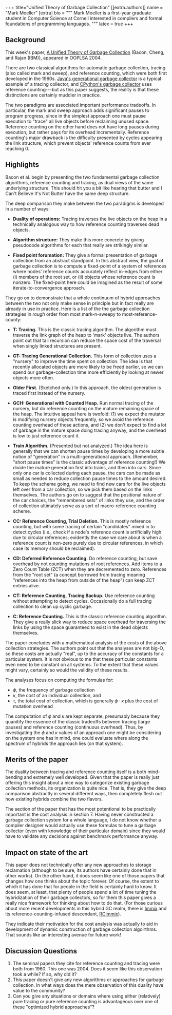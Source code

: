 +++
title="Unified Theory of Garbage Collection"
[[extra.authors]]
name = "Mark Moeller"
[extra]
bio = """
  Mark Moeller is a first-year graduate student in Computer Science at Cornell
  interested in compilers and formal foundations of programming languages.
"""
latex = true
+++

## Background

This week's paper, [A Unified Theory of Garbage Collection][utgc] \(Bacon,
Cheng, and Rajan (IBM)\), appeared in OOPLSA 2004.

There are two classical algorithms for automatic garbage collection, tracing
(also called mark and sweep), and reference counting, which were both first
developed in the 1960s.  [Java's generational garbage collector][java] is a
typical example of a tracing collector, and [CPython's garbage
collector][python] uses reference counting---but as this paper suggests, the
reality is that these distinctions are certainly muddier in practice.

The two paradigms are associated important performance tradeoffs. In particular,
the mark and sweep approach adds significant pauses to program progress, since
in the simplest approach one must pause execution to "trace" all live objects
before reclaiming unused space. Reference counting on the other hand does
not have long pauses during execution, but rather pays for its overhead 
incrementally. Reference counting's major drawback is the difficulty presented
by cycles appearing the link structure, which prevent objects' reference counts
from ever reaching 0.

## Highlights

Bacon et al. begin by presenting the two fundamental garbage collection
algorithms, reference counting and tracing, as dual views of the same underlying
structure. This should hit you a bit like hearing that butter and I Can't
Believe It's Not Butter have the same deep structure.

The deep comparison they make between the two paradigms is developed in a number
of ways:

* **Duality of operations:** Tracing traverses the live
  objects on the heap in a technically analogous way to how reference
  counting traverses dead objects. 

* **Algorithm structure:** They make this more concrete by giving pseudocode algorithms
  for each that really are strikingly similar.

* **Fixed point forumation:** They give a formal presentation of garbage
  collection from an abstract standpoint. In this abstract view, the goal of garbage
  collection is to compute a fixed-point of a system of references where nodes'
  reference counts accurately reflect in-edges from either (i) members of the
  root set, or (ii) objects whose reference count is nonzero. The fixed-point
  here could be imagined as the result of some iterate-to-convergence approach.

They go on to demonstrate that a whole continuum of hybrid approaches between
the two not only make sense in principle but in fact really are already in use
in practice. Here is a list of the the garbage collection strategies in *rough*
order from most mark-n-sweepy to most-reference-county:

* **T: Tracing.** This is the classic tracing algorithm. The algorithm must
  traverse the link graph of the heap to 'mark' objects live. The authors point
  out that tail recursion can reduce the space cost of the traversal when singly
  linked structures are present.

* **GT: Tracing Generational Collection.** This form of collection uses a
  "nursery" to improve the time spent on collection. The idea is that recently
  allocated objects are more likely to be freed earlier, so we can spend our
  garbage-collection time more efficiently by looking at newer objects more
  often.

* **Older First.** (Sketched only.) In this approach, the oldest generation
  is traced first instead of the nursery.

* **GCH: Generational with Counted Heap.** Run normal tracing of the nursery,
  but do reference counting on the mature remaining space of the heap. The
  intuitive appeal here is twofold: (1) we expect the mutator is modifying
  nursery objects frequently, so we avoid the reference counting overhead
  of those actions, and (2) we don't expect to find a lot of garbage in the
  mature space doing tracing anyway, and the overhead is low to just reference
  count it.

* **Train Algorithm.** (Presented but not analyzed.) The idea here is generally
  that we can shorten pause times by developing a more subtle notion of
  "generation" in a multi-generational approach. (Remember, "short pause times"
  is the classic advantage of reference counting!)  We divide the mature
  generation first into trains, and then into cars. Since only one car is
  collected during each pause, the cars can be made as small as needed to reduce
  collection pause times to the amount desired. To keep the scheme going, we
  need to find new cars for the live objects left over from a car collection, so
  we pick them based on the links themselves. The authors go on to suggest that
  the positional nature of the car choices, the "remembered sets" of links they
  use, and the order of collection ultimately serve as a sort of macro-reference
  counting scheme.

* **CC: Reference Counting, Trial Deletion.** This is mostly reference counting,
  but with some tracing of certain "candidates" mixed in to detect cycles (i.e.,
  check if a node's reference count is artificially high due to circular
  references; evidently the case we care about is when a reference count is
  non-zero purely due to circular references, in which case its memory should be
  reclaimed).

* **CD: Deferred Reference Counting.** Do reference counting, but save overhead
  by not counting mutations of root references. Add items
  to a Zero Count Table (ZCT) when they are decremented to zero. References from the
  "root set" (a concept borrowed from tracing meaning "references into the heap
  from outside of the heap") can keep ZCT entries alive.

* **CT: Reference Counting, Tracing Backup.** Use reference counting without
  attempting to detect cycles. Occasionally do a full tracing collection to
  clean up cyclic garbage.

* **C: Reference Counting.** This is the classic reference counting algorithm. 
  They give a really slick way to reduce space
  overhead for traversing the links by using the space guaranteed to exist in
  the dead objects themselves.

The paper concludes with a mathematical analysis of the costs of the
above collection strategies. The authors point out that the analyses are not 
big-O, so these costs are actually "real", up to the accuracy of the constants
for a particular system. It is not obvious to me that these particular constants
even need to be constant on all systems. To the extent that these values might
vary, certainly so would the validity of these results.

The analyses focus on computing the formulas for: 
* $\phi$, the frequency of garbage collection
* $\kappa$, the cost of an individual collection, and
* $\tau$, the total cost of collection, which is generally $\phi \cdot \kappa$
  plus the cost of mutation overhead

The computation of $\phi$ and $\kappa$ are kept separate, presumably because
they quanitify the essence of the classic tradeoffs between tracing (large
pauses) and reference counting (continuous overhead). Thus, by investigating the
$\phi$ and $\kappa$ values of an approach one might be considering on the system
one has in mind, one could evaluate where along the spectrum of hybrids the
approach lies (on that system).


## Merits of the paper

The duality between tracing and reference counting itself is a both mind-bending
and extremely well developed.  Given that the paper is really just offering this
insight about a nice way to categorize existing garbage collection methods, its
organization is quite nice.  That is, they give the deep comparison abstractly
in several different ways, then completely flesh out how existing hybrids
combine the two flavors.

The section of the paper that has the most potentional to be practically
important is the cost analysis in section 7.  Having never constructed a garbage
collection system for a whole language, I do not know whether a
compiler designer would actually use these formulas to tune a garbage collector
(even with knowledge of their particular domain) since they would have to
validate any decisions against benchmark performance anyway.


## Impact on state of the art

This paper does not technically offer any new approaches to storage reclamation
(although to be sure, its authors have certainly done that in other works).
On the other hand, it does seem like one of those papers that changes how one
thinks about the topic forever. Of course, the extent to which it has done that
for people in the field is certainly hard to know. It does seem, at least, that
plenty of people spend a lot of time tuning the hybridization of their
garbage collectors, so for them this paper gives a really nice
framework for thinking about how to do that. (For those curious about more
recent developments in this hybrid GC realm, there is [Immix][immix] and its
reference-counting-infused descendant, [RCImmix][rcimmix]).

They indicate their motivation for the cost analysis was actually to aid in
development of dynamic construction of garbage collection algoirthms. That
sounds like an interesting avenue for future work!

## Discussion Questions
1. The seminal papers they cite for reference counting and tracing were both
   from 1960. This one was 2004. Does it seem like this observation took a
   while? If so, why did it?
2. This paper doesn't give any new algorithms or approaches for garbage
   collection. In what ways does the mere observation of this duality have value
   to the community?
3. Can you give any situations or domains where using either (relatively) pure
   tracing or pure reference counting is advantageous over one of these
   "optimized hybrid approaches"?

[utgc]:    https://dl.acm.org/citation.cfm?id=1028982
[python]:  https://devguide.python.org/garbage_collector/
[java]:    https://www.oracle.com/webfolder/technetwork/tutorials/obe/java/gc01/index.html
[rcimmix]: https://dl.acm.org/doi/10.1145/2509136.2509527
[immix]:   https://dl-acm-org.proxy.library.cornell.edu/doi/10.1145/1375581.1375586
